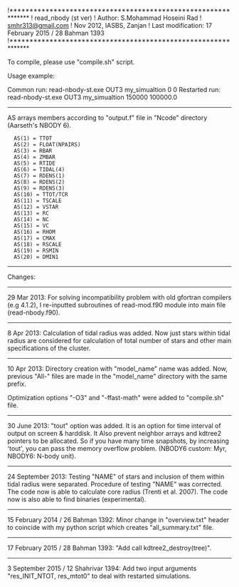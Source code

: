 !**************************************************************
! read_nbody (st ver)
! Author: S.Mohammad Hoseini Rad
! smhr313@gmail.com
! Nov 2012, IASBS, Zanjan
! Last modification: 17 February 2015 / 28 Bahman 1393
!**************************************************************

To compile, please use "compile.sh" script.

Usage example: 

Common run: read-nbody-st.exe OUT3 my_simualtion 0 0
Restarted run: read-nbody-st.exe OUT3 my_simualtion 150000 100000.0
***************************************************************

AS arrays members according to "output.f" file in "Ncode" directory (Aarseth's NBODY 6).

      AS(1) = TTOT
      AS(2) = FLOAT(NPAIRS)
      AS(3) = RBAR
      AS(4) = ZMBAR
      AS(5) = RTIDE
      AS(6) = TIDAL(4)
      AS(7) = RDENS(1)
      AS(8) = RDENS(2)
      AS(9) = RDENS(3)
      AS(10) = TTOT/TCR
      AS(11) = TSCALE
      AS(12) = VSTAR
      AS(13) = RC
      AS(14) = NC
      AS(15) = VC
      AS(16) = RHOM
      AS(17) = CMAX
      AS(18) = RSCALE
      AS(19) = RSMIN
      AS(20) = DMIN1
***************************************************************

Changes:
***************
29 Mar 2013: For solving incompatibility problem with old gfortran compilers (e.g 4.1.2),
I re-inputted subroutines of read-mod.f90 module into main file (read-nbody.f90).
***************
8 Apr 2013: Calculation of tidal radius was added. Now just stars within tidal radius are considered 
for calculation of total number of stars and other main specifications of the cluster.
***************
10 Apr 2013: Directory creation with "model_name" name was added. Now, previous "All-" files
are made in the "model_name" directory with the same prefix.

Optimization options "-O3" and "-ffast-math" were added to "compile.sh" file.
***************
30 June 2013: "tout" option was added. It is an option for time interval of output on screen & harddisk. 
It Also prevent neighbor arrays and kdtree2 pointers to be allocated. So if you have many time snapshots, 
by increasing 'tout', you can pass the memory overflow problem. (NBODY6 custom: Myr, NBODY6: N-body unit).
***************
24 September 2013: Testing "NAME" of stars and inclusion of them within tidal radius were separated. 
Procedure of testing "NAME" was corrected. The code now is able to calculate core radius (Trenti et al. 2007). 
The code now is also able to find binaries (experimental).
***************
15 February 2014 / 26 Bahman 1392: Minor change in "overview.txt" header to coincide with my python script which creates "all_summary.txt" file.
***************
17 February 2015 / 28 Bahman 1393: "Add call kdtree2_destroy(tree)".
***************
3 September 2015 / 12 Shahrivar 1394: Add two input arguments "res_INIT_NTOT, res_mtot0" to deal with restarted simulations.
